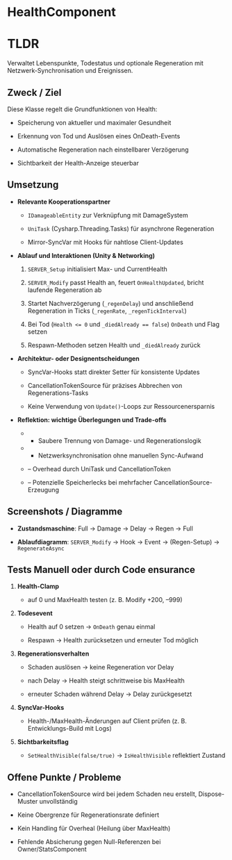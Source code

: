 # HealthComponent

# TLDR

Verwaltet Lebenspunkte, Todestatus und optionale Regeneration mit Netzwerk-Synchronisation und Ereignissen.

## Zweck / Ziel

Diese Klasse regelt die Grundfunktionen von Health:

- Speicherung von aktueller und maximaler Gesundheit
    
- Erkennung von Tod und Auslösen eines OnDeath-Events
    
- Automatische Regeneration nach einstellbarer Verzögerung
    
- Sichtbarkeit der Health-Anzeige steuerbar
    

## Umsetzung

- **Relevante Kooperationspartner**
    
    - `IDamageableEntity` zur Verknüpfung mit DamageSystem
        
    - `UniTask` (Cysharp.Threading.Tasks) für asynchrone Regeneration
        
    - Mirror-SyncVar mit Hooks für nahtlose Client-Updates
        
- **Ablauf und Interaktionen (Unity & Networking)**
    
    1. `SERVER_Setup` initialisiert Max- und CurrentHealth
        
    2. `SERVER_Modify` passt Health an, feuert `OnHealthUpdated`, bricht laufende Regeneration ab
        
    3. Startet Nachverzögerung (`_regenDelay`) und anschließend Regeneration in Ticks (`_regenRate`, `_regenTickInterval`)
        
    4. Bei Tod (`Health <= 0` und `_diedAlready == false`) `OnDeath` und Flag setzen
        
    5. Respawn-Methoden setzen Health und `_diedAlready` zurück
        
- **Architektur- oder Designentscheidungen**
    
    - SyncVar-Hooks statt direkter Setter für konsistente Updates
        
    - CancellationTokenSource für präzises Abbrechen von Regenerations-Tasks
        
    - Keine Verwendung von `Update()`-Loops zur Ressourcenersparnis
        
- **Reflektion: wichtige Überlegungen und Trade-offs**
    
    - - Saubere Trennung von Damage- und Regenerationslogik
            
    - - Netzwerksynchronisation ohne manuellen Sync-Aufwand
            
    - – Overhead durch UniTask und CancellationToken
        
    - – Potenzielle Speicherlecks bei mehrfacher CancellationSource-Erzeugung
        

## Screenshots / Diagramme

- **Zustandsmaschine**: Full → Damage → Delay → Regen → Full
    
- **Ablaufdiagramm**: `SERVER_Modify` → Hook → Event → (Regen-Setup) → `RegenerateAsync`
    

##  Tests Manuell oder durch Code ensurance

1. **Health-Clamp**
    
    - auf 0 und MaxHealth testen (z. B. Modify +200, –999)
        
2. **Todesevent**
    
    - Health auf 0 setzen → `OnDeath` genau einmal
        
    - Respawn → Health zurücksetzen und erneuter Tod möglich
        
3. **Regenerationsverhalten**
    
    - Schaden auslösen → keine Regeneration vor Delay
        
    - nach Delay → Health steigt schrittweise bis MaxHealth
        
    - erneuter Schaden während Delay → Delay zurückgesetzt
        
4. **SyncVar-Hooks**
    
    - Health-/MaxHealth-Änderungen auf Client prüfen (z. B. Entwicklungs-Build mit Logs)
        
5. **Sichtbarkeitsflag**
    
    - `SetHealthVisible(false/true)` → `IsHealthVisible` reflektiert Zustand
        

## Offene Punkte / Probleme

- CancellationTokenSource wird bei jedem Schaden neu erstellt, Dispose-Muster unvollständig
    
- Keine Obergrenze für Regenerationsrate definiert
    
- Kein Handling für Overheal (Heilung über MaxHealth)
    
- Fehlende Absicherung gegen Null-Referenzen bei Owner/StatsComponent